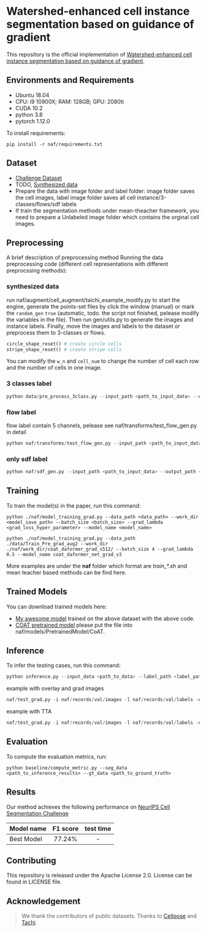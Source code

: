 # Watershed-enhanced cell instance segmentation based on guidance of gradient

This repository is the official implementation of [Watershed-enhanced cell instance segmentation based on guidance of gradient](TBA).

## Environments and Requirements

- Ubuntu 18.04
- CPU: i9 10900X; RAM: 128GB; GPU: 2080ti
- CUDA 10.2
- python 3.8
- pytorch 1.12.0

To install requirements:

```setup
pip install -r naf/requirements.txt
```

## Dataset

- [Challenge Dataset](https://neurips22-cellseg.grand-challenge.org/dataset/)
- TODO, [Synthesized data](TBA)
- Prepare the data with image folder and label folder: image folder saves the cell images, label image folder saves all cell instance/3-classes/flows/sdf labels
- If train the segmentation methods under mean-theacher framework, you need to prepare a Unlabeled image folder which contains the orginal cell images.

## Preprocessing

A brief description of preprocessing method
Running the data preprocessing code (different cell representations with different preprocssing methods):

### synthesized data

run naf/augment/cell_augment/taichi_example_modify.py to start the engine, generate the points-set files by click the window (manual) or mark the ```random_gen``` ```true``` (automatic, todo. the script not finished, pelease modify the variables in the file). Then run gen/utils.py to generate the images and instance labels. Finally, move the images and labels to the dataset or preprocess them to 3-classes or flows.

```python
circle_shape_reset() # create circle cells
stripe_shape_reset() # create stripe cells
```

You can modify the ```w_n``` and ```cell_num``` to change the number of cell each row and the number of cells in one image.

### 3 classes label

```python
python data/pre_process_3class.py --input_path <path_to_input_data> --output_path <path_to_output_data>
```

### flow label

flow label contain 5 channels, pelease see naf/transforms/test_flow_gen.py in detail

```python
python naf/transforms/test_flow_gen.py --input_path <path_to_input_data> --output_path <path_to_output_data>
```

### only sdf label

```python
python naf/sdf_gen.py --input_path <path_to_input_data> --output_path <path_to_output_data>
```

## Training

To train the model(s) in the paper, run this command:

```train
python ./naf/model_training_grad.py --data_path <data_path> --work_dir <model_save_path> --batch_size <batch_size> --grad_lambda <grad_loss_hyper_parameter> --model_name <model_name>
```

```train example
python ./naf/model_training_grad.py --data_path ./data/Train_Pre_grad_aug2 --work_dir ./naf/work_dir/coat_daformer_grad_s512/ --batch_size 4 --grad_lambda 0.5 --model_name coat_daformer_net_grad_v3
```

More examples are under the **naf** folder which format are *train_\*.sh* and mean teacher based methods can be find here.

## Trained Models

You can download trained models here:

- [My awesome model](https://pan.baidu.com/s/1oenPzlN6796AnNBjeQOWUQ?pwd=khak) trained on the above dataset with the above code.
- [COAT pretrained model](https://vcl.ucsd.edu/coat/pretrained/coat_lite_medium_384x384_f9129688.pth) please put the file into naf/models/PretrainedModel/CoAT.

## Inference

To infer the testing cases, run this command:

```python
python inference.py --input_data <path_to_data> --label_path <label_path> --model_name <model_name> --model_path <path_to_trained_model> --output_path <path_to_output_data> 
```

example with overlay and grad images

```python
naf/test_grad.py -i naf/records/val/images -l naf/records/val/labels -o naf/records/results/coat_daformer_grad_v3_s512_o768_mt --model_path naf/work_dir/coat_daformer_grad_v3_s512/coat_daformer_net_grad_v3_mean_teacher --model_name coat_daformer_net_grad_v3 --show_overlay --show_grad --input_size 768
```

example with TTA

```python
naf/test_grad.py -i naf/records/val/images -l naf/records/val/labels -o naf/records/results/coat_daformer_grad_v3_s512_o768_mt --model_path naf/work_dir/coat_daformer_grad_v3_s512/coat_daformer_net_grad_v3_mean_teacher --model_name coat_daformer_net_grad_v3 --show_overlay --show_grad --tta --input_size 768
```

## Evaluation

To compute the evaluation metrics, run:

```eval
python baseline/compute_metric.py --seg_data <path_to_inference_results> --gt_data <path_to_ground_truth>
```

## Results

Our method achieves the following performance on [NeurIPS Cell Segmentation Challenge](https://neurips22-cellseg.grand-challenge.org/neurips22-cellseg/)

| Model name       |  F1 score  | test time |
| ---------------- | :----: | :--------------------: |
| Best Model | 77.24% |         -          |

## Contributing

This repository is released under the Apache License 2.0. License can be found in LICENSE file.

## Acknowledgement

> We thank the contributors of public datasets.
> Thanks to [Cellpose](https://github.com/MouseLand/cellpose) and [Tachi](https://github.com/taichi-dev/taichi).
